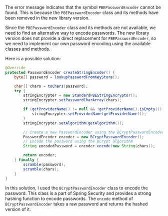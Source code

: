 The error message indicates that the symbol `PBEPasswordEncoder` cannot be found. This is because the `PBEPasswordEncoder` class and its methods have been removed in the new library version.

Since the `PBEPasswordEncoder` class and its methods are not available, we need to find an alternative way to encode passwords. The new library version does not provide a direct replacement for `PBEPasswordEncoder`, so we need to implement our own password encoding using the available classes and methods.

Here is a possible solution:

```java
@Override
protected PasswordEncoder createStringEncoder() {
    byte[] password = lookupPasswordFromKeyStore();

    char[] chars = toChars(password);
    try {
        stringEncrypter = new StandardPBEStringEncryptor();
        stringEncrypter.setPasswordCharArray(chars);

        if (getProviderName() != null && !getProviderName().isEmpty()) {
            stringEncrypter.setProviderName(getProviderName());
        }
        stringEncrypter.setAlgorithm(getAlgorithm());

        // Create a new PasswordEncoder using the BCryptPasswordEncoder class
        PasswordEncoder encoder = new BCryptPasswordEncoder();
        // Encode the password using the BCrypt algorithm
        String encodedPassword = encoder.encode(new String(chars));

        return encoder;
    } finally {
        scramble(password);
        scramble(chars);
    }
}
```

In this solution, I used the `BCryptPasswordEncoder` class to encode the password. This class is a part of Spring Security and provides a strong hashing function to encode passwords. The `encode` method of `BCryptPasswordEncoder` takes a raw password and returns the hashed version of it.